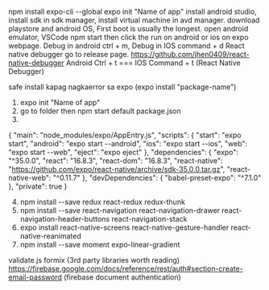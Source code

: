 npm install expo-cli --global
expo init "Name of app"
install android studio, install sdk in sdk manager, install virtual machine in avd manager. download playstore and android OS, First boot is usually the longest.
open android emulator, VSCode npm start then click the run on android or ios on expo webpage.
Debug in android ctrl + m, Debug in IOS command + d
React native debugger go to release page. https://github.com/jhen0409/react-native-debugger
Android Ctrl + t === IOS Command + t (React Native Debugger)

safe install kapag nagkaerror sa expo (expo install "package-name")

1. expo init "Name of app"
2. go to folder then npm start
   default package.json
3.

{
"main": "node_modules/expo/AppEntry.js",
"scripts": {
"start": "expo start",
"android": "expo start --android",
"ios": "expo start --ios",
"web": "expo start --web",
"eject": "expo eject"
},
"dependencies": {
"expo": "^35.0.0",
"react": "16.8.3",
"react-dom": "16.8.3",
"react-native": "https://github.com/expo/react-native/archive/sdk-35.0.0.tar.gz",
"react-native-web": "^0.11.7"
},
"devDependencies": {
"babel-preset-expo": "^7.1.0"
},
"private": true
}

4. npm install --save redux react-redux redux-thunk
5. npm install --save react-navigation react-navigation-drawer react-navigation-header-buttons react-navigation-stack
6. expo install react-native-screens react-native-gesture-handler react-native-reanimated
7. npm install --save moment expo-linear-gradient

validate.js formix (3rd party libraries worth reading)
https://firebase.google.com/docs/reference/rest/auth#section-create-email-password (firebase document authentication)
